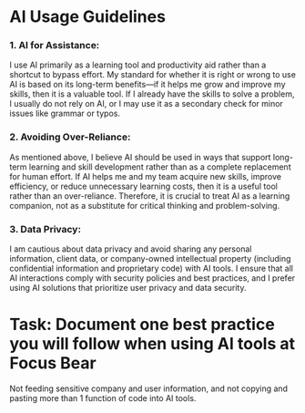 # AI Usage Guidelines

### 1. **AI for Assistance:**  
   I use AI primarily as a learning tool and productivity aid rather than a shortcut to bypass effort. My standard for whether it is right or wrong to use AI is based on its long-term benefits—if it helps me grow and improve my skills, then it is a valuable tool. If I already have the skills to solve a problem, I usually do not rely on AI, or I may use it as a secondary check for minor issues like grammar or typos.

### 2. **Avoiding Over-Reliance:**  
   As mentioned above, I believe AI should be used in ways that support long-term learning and skill development rather than as a complete replacement for human effort. If AI helps me and my team acquire new skills, improve efficiency, or reduce unnecessary learning costs, then it is a useful tool rather than an over-reliance. Therefore, it is crucial to treat AI as a learning companion, not as a substitute for critical thinking and problem-solving.

### 3. **Data Privacy:**  
   I am cautious about data privacy and avoid sharing any personal information, client data, or company-owned intellectual property (including confidential information and proprietary code) with AI tools. I ensure that all AI interactions comply with security policies and best practices, and I prefer using AI solutions that prioritize user privacy and data security.  

# **Task: Document one best practice you will follow when using AI tools at Focus Bear**  
Not feeding sensitive company and user information, and not copying and pasting more than 1 function of code into AI tools.
    
